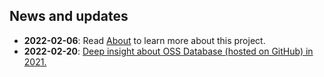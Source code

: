 ## News and updates

- **2022-02-06**: Read [About](/blog/about) to learn more about this project.
- **2022-02-20**: [Deep insight about OSS Database (hosted on GitHub) in 2021.](/_/database/)
